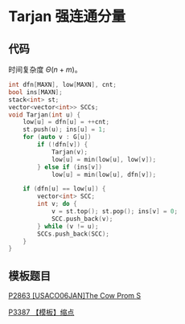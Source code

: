 # Tarjan 强连通分量

## 代码

时间复杂度 $\Theta(n + m)$。

```cpp
int dfn[MAXN], low[MAXN], cnt;
bool ins[MAXN];
stack<int> st;
vector<vector<int>> SCCs;
void Tarjan(int u) {
    low[u] = dfn[u] = ++cnt;
    st.push(u); ins[u] = 1;
    for (auto v : G[u])
        if (!dfn[v]) {
            Tarjan(v);
            low[u] = min(low[u], low[v]);
        } else if (ins[v])
            low[u] = min(low[u], dfn[v]);

    if (dfn[u] == low[u]) {
        vector<int> SCC;
        int v; do {
            v = st.top(); st.pop(); ins[v] = 0;
            SCC.push_back(v);
        } while (v != u);
        SCCs.push_back(SCC);
    }
}
```

## 模板题目

[P2863 [USACO06JAN]The Cow Prom S](https://www.luogu.com.cn/problem/P2863)

[P3387 【模板】缩点](https://www.luogu.com.cn/problem/P3387)
